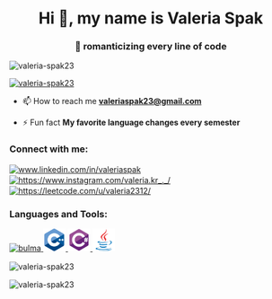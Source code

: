 <h1 align="center">Hi 👋, my name is Valeria Spak</h1>
<h3 align="center">🌙 romanticizing every line of code</h3>

<p align="left"> <img src="https://komarev.com/ghpvc/?username=valeria-spak23&label=Profile%20views&color=0e75b6&style=flat" alt="valeria-spak23" /> </p>

<p align="left"> <a href="https://github.com/ryo-ma/github-profile-trophy"><img src="https://github-profile-trophy.vercel.app/?username=valeria-spak23" alt="valeria-spak23" /></a> </p>

- 📫 How to reach me **valeriaspak23@gmail.com**

- ⚡ Fun fact **My favorite language changes every semester**

<h3 align="left">Connect with me:</h3>
<p align="left">
<a href="https://linkedin.com/in/www.linkedin.com/in/valeriaspak" target="blank"><img align="center" src="https://raw.githubusercontent.com/rahuldkjain/github-profile-readme-generator/master/src/images/icons/Social/linked-in-alt.svg" alt="www.linkedin.com/in/valeriaspak" height="30" width="40" /></a>
<a href="https://instagram.com/https://www.instagram.com/valeria.kr_._/" target="blank"><img align="center" src="https://raw.githubusercontent.com/rahuldkjain/github-profile-readme-generator/master/src/images/icons/Social/instagram.svg" alt="https://www.instagram.com/valeria.kr_._/" height="30" width="40" /></a>
<a href="https://www.leetcode.com/https://leetcode.com/u/valeria2312/" target="blank"><img align="center" src="https://raw.githubusercontent.com/rahuldkjain/github-profile-readme-generator/master/src/images/icons/Social/leet-code.svg" alt="https://leetcode.com/u/valeria2312/" height="30" width="40" /></a>
</p>

<h3 align="left">Languages and Tools:</h3>
<p align="left"> <a href="https://bulma.io/" target="_blank" rel="noreferrer"> <img src="https://raw.githubusercontent.com/gilbarbara/logos/804dc257b59e144eaca5bc6ffd16949752c6f789/logos/bulma.svg" alt="bulma" width="40" height="40"/> </a> <a href="https://www.w3schools.com/cpp/" target="_blank" rel="noreferrer"> <img src="https://raw.githubusercontent.com/devicons/devicon/master/icons/cplusplus/cplusplus-original.svg" alt="cplusplus" width="40" height="40"/> </a> <a href="https://www.w3schools.com/cs/" target="_blank" rel="noreferrer"> <img src="https://raw.githubusercontent.com/devicons/devicon/master/icons/csharp/csharp-original.svg" alt="csharp" width="40" height="40"/> </a> <a href="https://www.java.com" target="_blank" rel="noreferrer"> <img src="https://raw.githubusercontent.com/devicons/devicon/master/icons/java/java-original.svg" alt="java" width="40" height="40"/> </a> </p>

<p><img align="center" src="https://github-readme-stats.vercel.app/api/top-langs?username=valeria-spak23&show_icons=true&locale=en&layout=compact" alt="valeria-spak23" /></p>

<p><img align="center" src="https://github-readme-streak-stats.herokuapp.com/?user=valeria-spak23&" alt="valeria-spak23" /></p>
